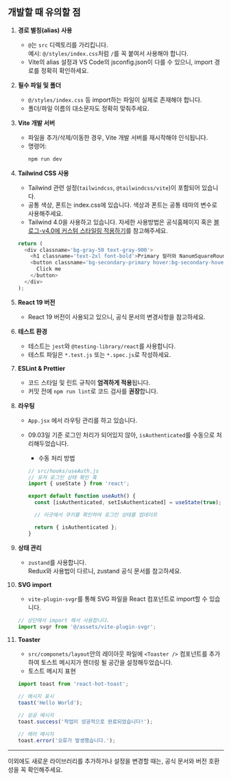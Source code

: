 ## 개발할 때 유의할 점

1. **경로 별칭(alias) 사용**
   - `@`는 `src` 디렉토리를 가리킵니다.  
     예시: `@/styles/index.css`처럼 `/`를 꼭 붙여서 사용해야 합니다.
   - Vite의 alias 설정과 VS Code의 jsconfig.json이 다를 수 있으니, import 경로를 정확히 확인하세요.

2. **필수 파일 및 폴더**
   - `@/styles/index.css` 등 import하는 파일이 실제로 존재해야 합니다.
   - 폴더/파일 이름의 대소문자도 정확히 맞춰주세요.

3. **Vite 개발 서버**
   - 파일을 추가/삭제/이동한 경우, Vite 개발 서버를 재시작해야 인식됩니다.
   - 명령어:
     ```bash
     npm run dev
     ```

4. **Tailwind CSS 사용**
   - Tailwind 관련 설정(`tailwindcss`, `@tailwindcss/vite`)이 포함되어 있습니다.
   - 공통 색상, 폰트는 index.css에 있습니다. 색상과 폰트는 공통 테마의 변수로 사용해주세요.
   - Tailwind 4.0을 사용하고 있습니다. 자세한 사용방법은 공식홈페이지 혹은 [블로그-v4.0에 커스텀 스타일링 적용하기](https://alpha.velog.io/@one1_programmer/CSS-Tailwind-CSS-v4.0%EC%97%90-%EC%BB%A4%EC%8A%A4%ED%85%80-%EC%8A%A4%ED%83%80%EC%9D%BC%EB%A7%81-%EC%A0%81%EC%9A%A9%ED%95%98%EA%B8%B0)를 참고해주세요.

   ```js
   return (
     <div classname='bg-gray-50 text-gray-900'>
       <h1 classname='text-2xl font-bold'>Primary 컬러와 NanumSquareRound</h1>
       <button classname='bg-secondary-primary hover:bg-secondary-hover text-white px-4 py-2 rounded'>
         Click me
       </button>
     </div>
   );
   ```

5. **React 19 버전**
   - React 19 버전이 사용되고 있으니, 공식 문서의 변경사항을 참고하세요.

6. **테스트 환경**
   - 테스트는 `jest`와 `@testing-library/react`를 사용합니다.
   - 테스트 파일은 `*.test.js` 또는 `*.spec.js`로 작성하세요.

7. **ESLint & Prettier**
   - 코드 스타일 및 린트 규칙이 **엄격하게 적용**됩니다.
   - 커밋 전에 `npm run lint`로 코드 검사를 **권장**합니다.

8. **라우팅**
   - `App.jsx` 에서 라우팅 관리를 하고 있습니다.
   - 09.03일 기준 로그인 처리가 되어있지 않아, `isAuthenticated`를 수동으로 처리해두었습니다.
     - 수동 처리 방법

     ```js
     // src/hooks/useAuth.js
     // 유저 로그인 상태 확인 훅
     import { useState } from 'react';

     export default function useAuth() {
       const [isAuthenticated, setIsAuthenticated] = useState(true); // 초기값을 true로 설정 (임시)

       // 이곳에서 쿠키를 확인하여 로그인 상태를 업데이트

       return { isAuthenticated };
     }
     ```

9. **상태 관리**
   - `zustand`를 사용합니다.  
     Redux와 사용법이 다르니, zustand 공식 문서를 참고하세요.

10. **SVG import**
    - `vite-plugin-svgr`를 통해 SVG 파일을 React 컴포넌트로 import할 수 있습니다.

    ```js
    // 상단에서 import 해서 사용합니다.
    import svgr from '@/assets/vite-plugin-svgr';
    ```

11. **Toaster**
    - `src/componets/layout`안의 레이아웃 파일에 `<Toaster />` 컴포넌트를 추가하여 토스트 메시지가 렌더링 될 공간을 설정해두었습니다.
    - 토스트 메시지 표현

    ```jsx
    import toast from 'react-hot-toast';

    // 메시지 표시
    toast('Hello World');

    // 성공 메시지
    toast.success('작업이 성공적으로 완료되었습니다!');

    // 에러 메시지
    toast.error('오류가 발생했습니다.');
    ```

---

이외에도 새로운 라이브러리를 추가하거나 설정을 변경할 때는, 공식 문서와 버전 호환성을 꼭 확인해주세요.
